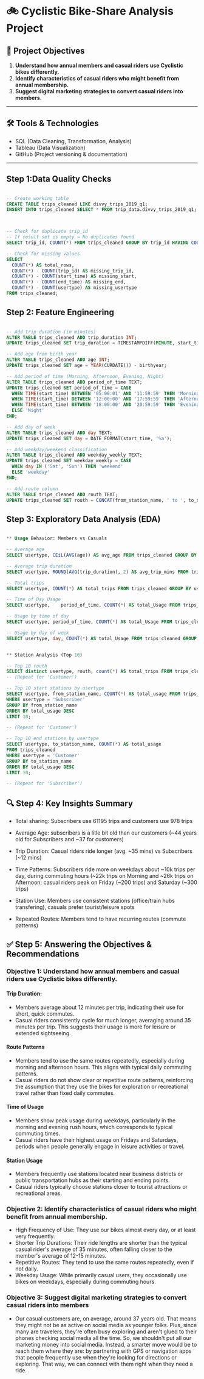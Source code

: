 # 🚲 Cyclistic Bike-Share Analysis Project

## 🎯 Project Objectives

1. **Understand how annual members and casual riders use Cyclistic bikes differently.**
2. **Identify characteristics of casual riders who might benefit from annual membership.**
3. **Suggest digital marketing strategies to convert casual riders into members.**

---

## 🛠️ Tools & Technologies

- SQL (Data Cleaning, Transformation, Analysis)
- Tableau (Data Visualization)
- GitHub (Project versioning & documentation)

---


## Step 1:Data Quality Checks

```sql

-- Create working table
CREATE TABLE trips_cleaned LIKE divvy_trips_2019_q1;
INSERT INTO trips_cleaned SELECT * FROM trip_data.divvy_trips_2019_q1;



-- Check for duplicate trip_id
-- If result set is empty → No duplicates found
SELECT trip_id, COUNT(*) FROM trips_cleaned GROUP BY trip_id HAVING COUNT(*) > 1;

-- Check for missing values
SELECT 
  COUNT(*) AS total_rows,
  COUNT(*) - COUNT(trip_id) AS missing_trip_id,
  COUNT(*) - COUNT(start_time) AS missing_start,
  COUNT(*) - COUNT(end_time) AS missing_end,
  COUNT(*) - COUNT(usertype) AS missing_usertype
FROM trips_cleaned;

```

## Step 2: Feature Engineering

```sql

-- Add trip duration (in minutes)
ALTER TABLE trips_cleaned ADD trip_duration INT;
UPDATE trips_cleaned SET trip_duration = TIMESTAMPDIFF(MINUTE, start_time, end_time);

-- Add age from birth year
ALTER TABLE trips_cleaned ADD age INT;
UPDATE trips_cleaned SET age = YEAR(CURDATE()) - birthyear;

-- Add period of time (Morning, Afternoon, Evening, Night)
ALTER TABLE trips_cleaned ADD period_of_time TEXT;
UPDATE trips_cleaned SET period_of_time = CASE
  WHEN TIME(start_time) BETWEEN '05:00:01' AND '11:59:59' THEN 'Morning'
  WHEN TIME(start_time) BETWEEN '12:00:00' AND '17:59:59' THEN 'Afternoon'
  WHEN TIME(start_time) BETWEEN '18:00:00' AND '20:59:59' THEN 'Evening'
  ELSE 'Night'
END;

-- Add day of week
ALTER TABLE trips_cleaned ADD day TEXT;
UPDATE trips_cleaned SET day = DATE_FORMAT(start_time, '%a');

-- Add weekday/weekend classification
ALTER TABLE trips_cleaned ADD weekday_weekly TEXT;
UPDATE trips_cleaned SET weekday_weekly = CASE
  WHEN day IN ('Sat', 'Sun') THEN 'weekend'
  ELSE 'weekday'
END;

-- Add route column
ALTER TABLE trips_cleaned ADD routh TEXT;
UPDATE trips_cleaned SET routh = CONCAT(from_station_name, ' to ', to_station_name);

```


## Step 3: Exploratory Data Analysis (EDA)

```sql

** Usage Behavior: Members vs Casuals

-- Average age
SELECT usertype, CEiL(AVG(age)) AS avg_age FROM trips_cleaned GROUP BY usertype;

-- Average trip duration
SELECT usertype, ROUND(AVG(trip_duration), 2) AS avg_trip_mins FROM trips_cleaned GROUP BY usertype;

-- Total trips
SELECT usertype, COUNT(*) AS total_trips FROM trips_cleaned GROUP BY usertype;

-- Time of Day Usage 
SELECT usertype,	period_of_time, COUNT(*) AS total_Usage FROM trips_cleaned GROUP BY usertype, period_of_time ORDER BY total_Usage DESC;

-- Usage by time of day
SELECT usertype, period_of_time, COUNT(*) AS total_Usage FROM trips_cleaned GROUP BY usertype, period_of_time ORDER BY total_Usage DESC;

-- Usage by day of week
SELECT usertype, day, COUNT(*) AS total_Usage FROM trips_cleaned GROUP BY usertype, day ORDER BY total_Usage DESC;


** Station Analysis (Top 10)

-- Top 10 routh
SELECT distinct usertype, routh, count(*) AS total_trips FROM trips_cleaned GROUP BY usertype, routh ORDER BY total_trips DESC LIMIT 10;
-- (Repeat for 'Customer')

-- Top 10 start stations by usertype
SELECT usertype, from_station_name, COUNT(*) AS total_usage FROM trips_cleaned
WHERE usertype = 'Subscriber'
GROUP BY from_station_name
ORDER BY total_usage DESC
LIMIT 10;

-- (Repeat for 'Customer')

-- Top 10 end stations by usertype
SELECT usertype, to_station_name, COUNT(*) AS total_usage
FROM trips_cleaned
WHERE usertype = 'Customer'
GROUP BY to_station_name
ORDER BY total_usage DESC
LIMIT 10;

-- (Repeat for 'Subscriber')

```

## 🔍 Step 4: Key Insights Summary
- Total sharing: Subscribers use 61195 trips and customers use 978 trips

- Average Age: subscribers is a litle bit old than our customers (~44 years old for Subscribers and ~37 for customers)

- Trip Duration: Casual riders ride longer (avg. ~35 mins) vs Subscribers (~12 mins)

- Time Patterns: Subscribers ride more on weekdays about ~10k trips per day, 
                during commuting hours (~22k trips on Morning and ~26k trips on Afternoon; 
                casual riders peak on Friday (~200 trips) and Saturday (~300 trips)

- Station Use: Members use consistent stations (office/train hubs transfering), casuals prefer tourist/leisure spots

- Repeated Routes: Members tend to have recurring routes (commute patterns)

  
## ✅ Step 5: Answering the Objectives & Recommendations

### Objective 1: Understand how annual members and casual riders use Cyclistic bikes differently.
 
#### Trip Duration:
- Members average about 12 minutes per trip, indicating their use for short, quick commutes.
- Casual riders consistently cycle for much longer, averaging around 35 minutes per trip. This suggests their usage is more for leisure or extended sightseeing.
#### Route Patterns
- Members tend to use the same routes repeatedly, especially during morning and afternoon hours. This aligns with typical daily commuting patterns.
- Casual riders do not show clear or repetitive route patterns, reinforcing the assumption that they use the bikes for exploration or recreational travel rather than fixed daily commutes.
#### Time of Usage
- Members show peak usage during weekdays, particularly in the morning and evening rush hours, which corresponds to typical commuting times.
- Casual riders have their highest usage on Fridays and Saturdays, periods when people generally engage in leisure activities or travel.
#### Station Usage
- Members frequently use stations located near business districts or public transportation hubs as their starting and ending points.
- Casual riders typically choose stations closer to tourist attractions or recreational areas.


### Objective 2: Identify characteristics of casual riders who might benefit from annual membership.
- High Frequency of Use: They use our bikes almost every day, or at least very frequently.
- Shorter Trip Durations: Their ride lengths are shorter than the typical casual rider's average of 35 minutes, often falling closer to the member's average of 12-15 minutes.
- Repetitive Routes: They tend to use the same routes repeatedly, even if not daily.
- Weekday Usage: While primarily casual users, they occasionally use bikes on weekdays, especially during commuting hours.

  
### Objective 3: Suggest digital marketing strategies to convert casual riders into members
- Our casual customers are, on average, around 37 years old. That means they might not be as active on social media as younger folks. Plus, since many are travelers, they're often busy exploring and aren't glued to their phones checking social media all the time. So, we shouldn't put all our marketing money into social media. Instead, a smarter move would be to reach them where they are: by partnering with GPS or navigation apps that people frequently use when they're looking for directions or exploring. That way, we can connect with them right when they need a ride.










